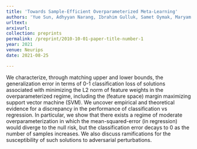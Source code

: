 ```yaml
---
title: 'Towards Sample-Efficient Overparameterized Meta-Learning'
authors: 'Yue Sun, Adhyyan Narang, Ibrahim Gulluk, Samet Oymak, Maryam Fazel'
urltext:
arxivurl:
collection: preprints
permalink: /preprint/2010-10-01-paper-title-number-1
year: 2021
venue: Neurips
date: 2021-08-25

---
```


We characterize, through matching upper and lower bounds, the generalization error in terms of 0-1 classification loss of solutions associated with minimizing the L2 norm of feature weights in the overparameterized regime, including the (feature space) margin maximizing support vector machine (SVM).
We uncover empirical and theoretical evidence for a discrepancy in the performance of classification vs regression.
In particular, we show that there exists a regime of moderate overparameterization in which the mean-squared-error (in regression) would diverge to the null risk, but the classification error decays to 0 as the number of samples increases.
We also discuss ramifications for the susceptibility of such solutions to adversarial perturbations.
